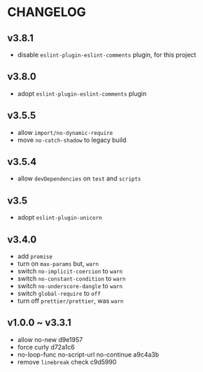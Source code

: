 # CHANGELOG

## v3.8.1

- disable `eslint-plugin-eslint-comments` plugin, for this project

## v3.8.0

- adopt `eslint-plugin-eslint-comments` plugin

## v3.5.5

- allow `import/no-dynamic-require`
- move `no-catch-shadow` to legacy build

## v3.5.4

- allow `devDependencies` on `test` and `scripts`

## v3.5

- adopt `eslint-plugin-unicorn`

## v3.4.0

- add `promise`
- turn on `max-params` but, `warn`
- switch `no-implicit-coercion` to `warn`
- switch `no-constant-condition` to `warn`
- switch `no-underscore-dangle` to `warn`
- switch `global-require` to `off`
- turn off `prettier/prettier`, was `warn`

## v1.0.0 ~ v3.3.1

- allow no-new d9e1957
- force curly d72a1c6
- no-loop-func no-script-url no-continue a9c4a3b
- remove `linebreak` check c9d5990
